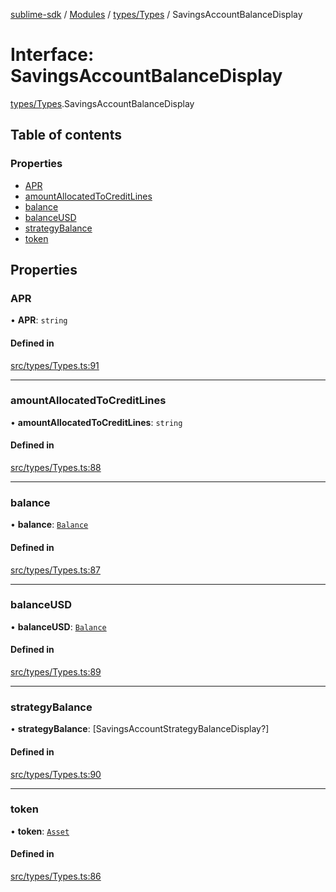 [sublime-sdk](../README.md) / [Modules](../modules.md) / [types/Types](../modules/types_Types.md) / SavingsAccountBalanceDisplay

# Interface: SavingsAccountBalanceDisplay

[types/Types](../modules/types_Types.md).SavingsAccountBalanceDisplay

## Table of contents

### Properties

- [APR](types_Types.SavingsAccountBalanceDisplay.md#apr)
- [amountAllocatedToCreditLines](types_Types.SavingsAccountBalanceDisplay.md#amountallocatedtocreditlines)
- [balance](types_Types.SavingsAccountBalanceDisplay.md#balance)
- [balanceUSD](types_Types.SavingsAccountBalanceDisplay.md#balanceusd)
- [strategyBalance](types_Types.SavingsAccountBalanceDisplay.md#strategybalance)
- [token](types_Types.SavingsAccountBalanceDisplay.md#token)

## Properties

### APR

• **APR**: `string`

#### Defined in

[src/types/Types.ts:91](https://github.com/sublime-finance/sublime-sdk/blob/1be39aa/src/types/Types.ts#L91)

___

### amountAllocatedToCreditLines

• **amountAllocatedToCreditLines**: `string`

#### Defined in

[src/types/Types.ts:88](https://github.com/sublime-finance/sublime-sdk/blob/1be39aa/src/types/Types.ts#L88)

___

### balance

• **balance**: [`Balance`](types_Types.Balance.md)

#### Defined in

[src/types/Types.ts:87](https://github.com/sublime-finance/sublime-sdk/blob/1be39aa/src/types/Types.ts#L87)

___

### balanceUSD

• **balanceUSD**: [`Balance`](types_Types.Balance.md)

#### Defined in

[src/types/Types.ts:89](https://github.com/sublime-finance/sublime-sdk/blob/1be39aa/src/types/Types.ts#L89)

___

### strategyBalance

• **strategyBalance**: [SavingsAccountStrategyBalanceDisplay?]

#### Defined in

[src/types/Types.ts:90](https://github.com/sublime-finance/sublime-sdk/blob/1be39aa/src/types/Types.ts#L90)

___

### token

• **token**: [`Asset`](types_Types.Asset.md)

#### Defined in

[src/types/Types.ts:86](https://github.com/sublime-finance/sublime-sdk/blob/1be39aa/src/types/Types.ts#L86)
